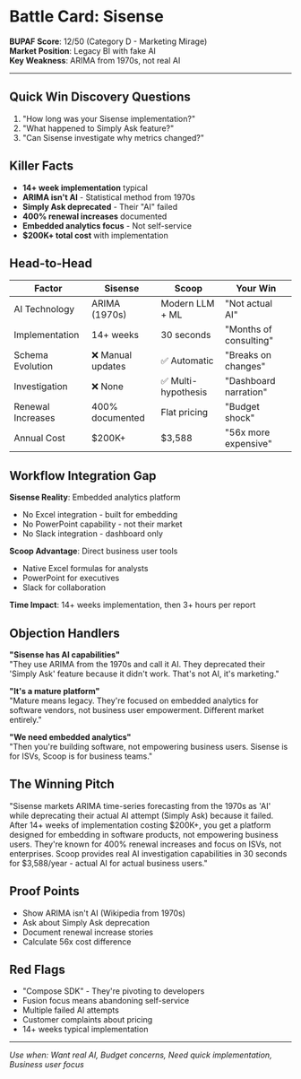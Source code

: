 # Battle Card: Sisense

**BUPAF Score**: 12/50 (Category D - Marketing Mirage)  
**Market Position**: Legacy BI with fake AI  
**Key Weakness**: ARIMA from 1970s, not real AI

---

## Quick Win Discovery Questions
1. "How long was your Sisense implementation?"
2. "What happened to Simply Ask feature?"
3. "Can Sisense investigate why metrics changed?"

## Killer Facts
- **14+ week implementation** typical
- **ARIMA isn't AI** - Statistical method from 1970s
- **Simply Ask deprecated** - Their "AI" failed
- **400% renewal increases** documented
- **Embedded analytics focus** - Not self-service
- **$200K+ total cost** with implementation

## Head-to-Head

| Factor | Sisense | Scoop | Your Win |
|--------|---------|-------|----------|
| AI Technology | ARIMA (1970s) | Modern LLM + ML | "Not actual AI" |
| Implementation | 14+ weeks | 30 seconds | "Months of consulting" |
| Schema Evolution | ❌ Manual updates | ✅ Automatic | "Breaks on changes" |
| Investigation | ❌ None | ✅ Multi-hypothesis | "Dashboard narration" |
| Renewal Increases | 400% documented | Flat pricing | "Budget shock" |
| Annual Cost | $200K+ | $3,588 | "56x more expensive" |

## Workflow Integration Gap

**Sisense Reality**: Embedded analytics platform
- No Excel integration - built for embedding
- No PowerPoint capability - not their market
- No Slack integration - dashboard only

**Scoop Advantage**: Direct business user tools
- Native Excel formulas for analysts
- PowerPoint for executives
- Slack for collaboration

**Time Impact**: 14+ weeks implementation, then 3+ hours per report

## Objection Handlers

**"Sisense has AI capabilities"**  
"They use ARIMA from the 1970s and call it AI. They deprecated their 'Simply Ask' feature because it didn't work. That's not AI, it's marketing."

**"It's a mature platform"**  
"Mature means legacy. They're focused on embedded analytics for software vendors, not business user empowerment. Different market entirely."

**"We need embedded analytics"**  
"Then you're building software, not empowering business users. Sisense is for ISVs, Scoop is for business teams."

## The Winning Pitch
"Sisense markets ARIMA time-series forecasting from the 1970s as 'AI' while deprecating their actual AI attempt (Simply Ask) because it failed. After 14+ weeks of implementation costing $200K+, you get a platform designed for embedding in software products, not empowering business users. They're known for 400% renewal increases and focus on ISVs, not enterprises. Scoop provides real AI investigation capabilities in 30 seconds for $3,588/year - actual AI for actual business users."

## Proof Points
- Show ARIMA isn't AI (Wikipedia from 1970s)
- Ask about Simply Ask deprecation
- Document renewal increase stories
- Calculate 56x cost difference

## Red Flags
- "Compose SDK" - They're pivoting to developers
- Fusion focus means abandoning self-service
- Multiple failed AI attempts
- Customer complaints about pricing
- 14+ weeks typical implementation

---

*Use when: Want real AI, Budget concerns, Need quick implementation, Business user focus*